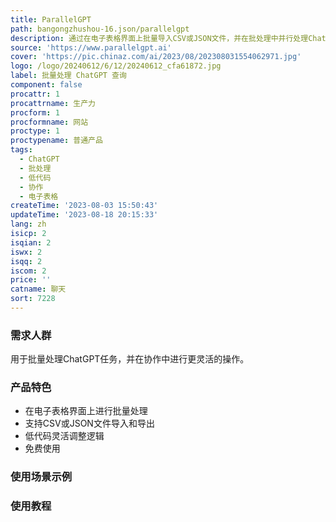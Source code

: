 ```yaml
---
title: ParallelGPT
path: bangongzhushou-16.json/parallelgpt
description: 通过在电子表格界面上批量导入CSV或JSON文件，并在批处理中并行处理ChatGPT查询，实现低代码协作。支持自定义逻辑和模型选择。免费试用。
source: 'https://www.parallelgpt.ai'
cover: 'https://pic.chinaz.com/ai/2023/08/202308031554062971.jpg'
logo: /logo/20240612/6/12/20240612_cfa61872.jpg
label: 批量处理 ChatGPT 查询
component: false
procattr: 1
procattrname: 生产力
procform: 1
procformname: 网站
proctype: 1
proctypename: 普通产品
tags:
  - ChatGPT
  - 批处理
  - 低代码
  - 协作
  - 电子表格
createTime: '2023-08-03 15:50:43'
updateTime: '2023-08-18 20:15:33'
lang: zh
isicp: 2
isqian: 2
iswx: 2
isqq: 2
iscom: 2
price: ''
catname: 聊天
sort: 7228
---
```




### 需求人群
用于批量处理ChatGPT任务，并在协作中进行更灵活的操作。

### 产品特色
- 在电子表格界面上进行批量处理
- 支持CSV或JSON文件导入和导出
- 低代码灵活调整逻辑
- 免费使用

### 使用场景示例


### 使用教程


  
